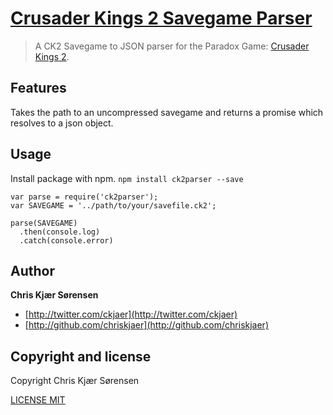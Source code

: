 # [ Crusader Kings 2 Savegame Parser ](https://github.com/chriskjaer/ck2parser)
> A CK2 Savegame to JSON parser for the Paradox Game: [Crusader Kings 2](http://www.crusaderkings.com/).


## Features
Takes the path to an uncompressed savegame and returns a promise which resolves
to a json object.


## Usage
Install package with npm. `npm install ck2parser --save`

```
var parse = require('ck2parser');
var SAVEGAME = '../path/to/your/savefile.ck2';

parse(SAVEGAME)
  .then(console.log)
  .catch(console.error)
```


## Author

**Chris Kjær Sørensen**

+ [http://twitter.com/ckjaer](http://twitter.com/ckjaer)
+ [http://github.com/chriskjaer](http://github.com/chriskjaer)


## Copyright and license
Copyright Chris Kjær Sørensen

[LICENSE MIT](LICENSE.md)
